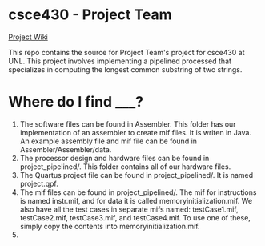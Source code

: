 # csce430 - Project Team
[Project Wiki](http://projectteam.wikia.com/wiki/ProjectTeam_Wiki)

This repo contains the source for Project Team's project for csce430 at UNL.
This project involves implementing a pipelined processed that specializes in computing the longest common substring of two strings.

# Where do I find ___?
1. The software files can be found in Assembler. This folder has our implementation of an assembler to create mif files. It is writen in Java. An example assembly file and mif file can be found in Assembler/Assembler/data.
2. The processor design and hardware files can be found in project_pipelined/. This folder contains all of our hardware files.
3. The Quartus project file can be found in project_pipelined/. It is named project.qpf.
4. The mif files can be found in project_pipelined/. The mif for instructions is named instr.mif, and for data it is called memoryinitialization.mif. We also have all the test cases in separate mifs named: testCase1.mif, testCase2.mif, testCase3.mif, and testCase4.mif. To use one of these, simply copy the contents into memoryinitialization.mif.
5. 
